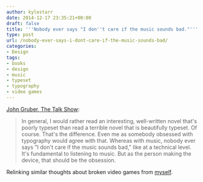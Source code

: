 ```yaml
---
author: kylestarr
date: 2014-12-17 23:35:21+00:00
draft: false
title: '''Nobody ever says "I don''t care if the music sounds bad."'''
type: post
url: /nobody-ever-says-i-dont-care-if-the-music-sounds-bad/
categories:
- Design
tags:
- books
- design
- music
- typeset
- typography
- video games
---
```


[John Gruber, The Talk Show](https://itunes.apple.com/us/podcast/ep.-103-robotitize-assembly/id528458508?i=327554335&mt=2):

> In general, I would rather read an interesting, well-written novel that's poorly typeset than read a terrible novel that is beautifully typeset. Of course. That's the difference. Even me as somebody obsessed with typography would agree with that. Whereas with music, nobody ever says "I don't care if the music sounds bad," like at a technical level. It's fundamental to listening to music. But as the person making the device, that should be the obsession.

Relinking similar thoughts about broken video games from [myself](https://www.zerocounts.net/2014/11/11/embargoes-and-appetites/).
